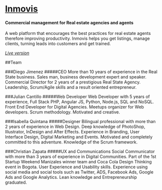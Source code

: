 # [Inmovis](https://inmovis.com)
#### Commercial management for Real estate agencies and agents

A web platform that encourages the best practices for real estate agents therefore improving productivity. Inmovis helps you get listings, manage clients, turning leads into customers and get trained.

*[Live version](inmovis.github.io/pitch)*

##Team

###Diego Jimenez
#####CEO 
More than 10 years of experience in the Real State business. Sales man, business development expert and  speaker. Commercial Director for 2 years of a prestigious Real State Agency. Leadership, Scrum/Agile skills and a result oriented entrepreneur.

###Julian Cantillo
#####Web Developer
Web Developer with 5 years of experience, Full Stack PHP, Angular JS, Python, Node.js, SQL and NoSQL. Front End Developer for Digital Agencies. Meetups organizer for Web developers. Scrum methodology. Motivated and creative.

###Isabella Quintana
#####Designer
Bilingual professional with more than 2 years of  experience in Web Design. Deep knowledge of PhotoShop, Illustrator, InDesign and After Effects.  Experience in Branding, User Interface Design, Digital Marketing and Events. Motivated and completely committed to this adventure. Knowledge of the Scrum framework.

###Christian Zapata
#####UX and Communications
Social Communicator with more than 3 years of experience in Digital Communities. Part of the 1st Startup Weekend Manizales winner team and Coca Cola Design Thinking event in Bogota. User Experience and Usability skills. Experience using social media and social tools such as Twitter, ADS, Facebook Ads, Google Ads and Google Analytics. Lean knowledge and Entrepreneurship graduated.